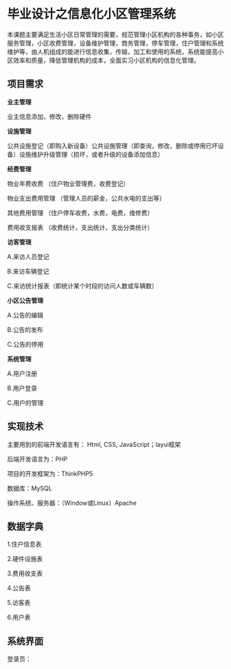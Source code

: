 毕业设计之信息化小区管理系统
===============

本课题主要满足生活小区日常管理的需要，规范管理小区机构的各种事务，如小区服务管理，小区收费管理，设备维护管理，商务管理，停车管理，住户管理和系统维护等，由人机组成的能进行信息收集，传输，加工和使用的系统，系统能提高小区效率和质量，降低管理机构的成本，全面实习小区机构的信息化管理。

## 项目需求

**业主管理**		

业主信息添加，修改，删除硬件

**设施管理**		

公共设施登记（即购入新设备）公共设施管理（即查询，修改，删除或停用已坏设备）设施维护升级管理（损坏，或者升级的设备添加信息）

**经费管理**

物业年费收费	（住户物业管理费，收费登记）

物业支出费用管理  （管理人员的薪金，公共水电的支出等）

其他费用管理    （住户停车收费，水费，电费，维修费）

费用收支报表	 （收费统计，支出统计，支出分类统计）

**访客管理**

A.来访人员登记

B.来访车辆登记

C.来访统计报表（即统计某个时段的访问人数或车辆数）

**小区公告管理**

A.公告的编辑

B.公告的发布

C.公告的停用

**系统管理**

A.用户注册

B.用户登录

C.用户的管理  

## 实现技术

主要用到的前端开发语言有： Html, CSS, JavaScript；layui框架

后端开发语言为：PHP

项目的开发框架为：ThinkPHP5

数据库：MySQL

操作系统、服务器：（Window或Linux）Apache

## 数据字典

1.住户信息表

2.硬件设施表

3.费用收支表

4.公告表

5.访客表

6.用户表

## 系统界面
  登录页：
 
